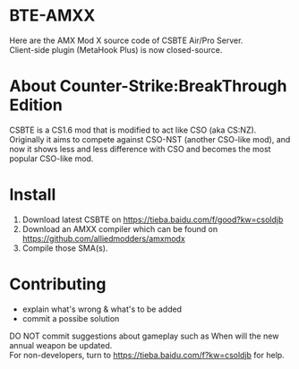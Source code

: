 # BTE-AMXX
Here are the AMX Mod X source code of CSBTE Air/Pro Server.\
Client-side plugin (MetaHook Plus) is now closed-source.

# About Counter-Strike:BreakThrough Edition
CSBTE is a CS1.6 mod that is modified to act like CSO (aka CS:NZ). \
Originally it aims to compete against CSO-NST (another CSO-like mod), and now it shows less and less difference with CSO and becomes the most popular CSO-like mod.

# Install
1. Download latest CSBTE on https://tieba.baidu.com/f/good?kw=csoldjb
2. Download an AMXX compiler which can be found on https://github.com/alliedmodders/amxmodx
3. Compile those SMA(s).

# Contributing
* explain what's wrong & what's to be added
* commit a possibe solution

 DO NOT commit suggestions about gameplay such as When will the new annual weapon be updated.\
 For non-developers, turn to https://tieba.baidu.com/f?kw=csoldjb for help.
